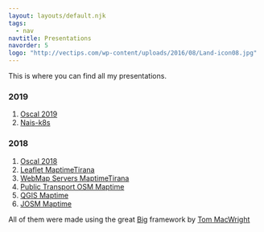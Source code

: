 ```yaml
---
layout: layouts/default.njk
tags:
  - nav
navtitle: Presentations
navorder: 5
logo: "http://vectips.com/wp-content/uploads/2016/08/Land-icon08.jpg"
---
```

This is where you can find all my presentations.

### 2019 

1. [Oscal 2019](https://diskmanti.github.io/oscal_2019/)
1. [Nais-k8s](https://diskmanti.github.io/k8s-easy-way/)


### 2018

1. [Oscal 2018](https://diskmanti.github.io/oscal_2018/)
1. [Leaflet MaptimeTirana](https://diskmanti.github.io/leaflet-maptime/)
1. [WebMap Servers MaptimeTirana](https://diskmanti.github.io/webmap_servers/)
1. [Public Transport OSM Maptime](https://diskmanti.github.io/pt_osm/)
1. [QGIS Maptime](https://diskmanti.github.io/osm-qgis/)
1. [JOSM Maptime](https://diskmanti.github.io/osm-josm-intro/PITCHME.md)



 
  All of them were made using the great [Big](https://github.com/tmcw/big) framework by [Tom MacWright](https://macwright.org/)
 
